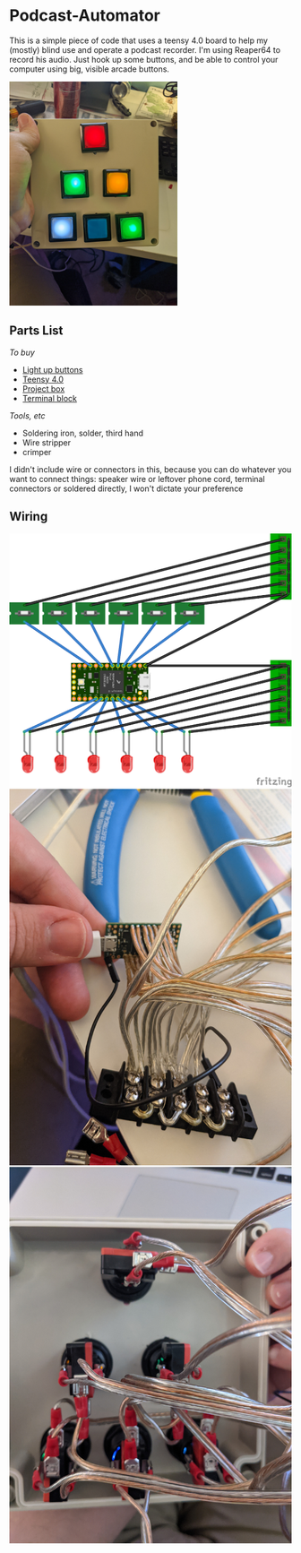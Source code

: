 # Podcast-Automator

This is a simple piece of code that uses a teensy 4.0 board to help my (mostly) blind use and operate a podcast recorder. I'm using Reaper64 to record his audio. Just hook up some buttons, and be able to control your computer using big, visible arcade buttons. 

<img src="https://raw.githubusercontent.com/ntatko/Podcast-Automator/main/docs/wiring_button_face.jpg" width="300" />

## Parts List

*To buy*
* [Light up buttons](https://www.amazon.com/gp/product/B06XBLH25X/ref=ppx_yo_dt_b_search_asin_title?ie=UTF8&psc=1)
* [Teensy 4.0](https://www.amazon.com/PJRC-Teensy-4-0-Without-pins/dp/B07W5J3WNH/ref=sr_1_2?dchild=1&keywords=teensy+4.0&qid=1606692355&sr=8-2)
* [Project box](https://www.amazon.com/gp/product/B083HSD9HZ/ref=ppx_yo_dt_b_asin_title_o00_s00?ie=UTF8&psc=1)
* [Terminal block](https://www.amazon.com/gp/product/B076BR7RSH/ref=ppx_yo_dt_b_search_asin_title?ie=UTF8&psc=1)

*Tools, etc*
* Soldering iron, solder, third hand
* Wire stripper
* crimper

I didn't include wire or connectors in this, because you can do whatever you want to connect things: speaker wire or leftover phone cord, terminal connectors or soldered directly, I won't dictate your preference


## Wiring

![simple fritzing wiring diagram](https://raw.githubusercontent.com/ntatko/Podcast-Automator/main/docs/fritzing_drawing.png)
![teensy and terminal block](https://raw.githubusercontent.com/ntatko/Podcast-Automator/main/docs/wiring_terminal_block.jpg)
![back of buttons](https://raw.githubusercontent.com/ntatko/Podcast-Automator/main/docs/wiring_buttons.jpg)

